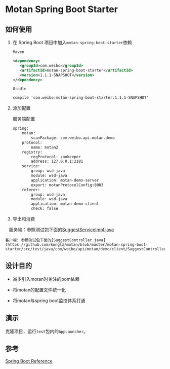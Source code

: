 # Motan Spring Boot Starter

## 如何使用
1. 在 Spring Boot 项目中加入```motan-spring-boot-starter```依赖

    ```Maven```
    ```xml
    <dependency>
       <groupId>com.weibo</groupId>
       <artifactId>motan-spring-boot-starter</artifactId>
       <version>1.1.1-SNAPSHOT</version>
    </dependency>
    ```
    ```Gradle```
    ```xml
    compile 'com.weibo:motan-spring-boot-starter:1.1.1-SNAPSHOT'
    ```
2. 添加配置

    服务端配置
    
    ```xml
    spring:
        motan:
            scanPackage: com.weibo.api.motan.demo
        protocol:
            name: motan2
        registry:
            regProtocol: zookeeper
            address: 127.0.0.1:2181
        service:
            group: wsd-java
            module: wsd-java
            application: motan-demo-server
            export: motanProtocolConfig:8003
        referer:
            group: wsd-java
            module: wsd-java
            application: motan-demo-client
            check: false
 
 3. 导出和消费
 
    服务端：参照测试包下面的[SuggestServiceImpl.java](https://github.com/konglz/motan/blob/master/motan-spring-boot-starter/src/test/java/com/weibo/api/motan/demo/server/SuggestServiceImpl.java)
 
    客户端: 参照测试包下面的[SuggestController.java](https://github.com/konglz/motan/blob/master/motan-spring-boot-starter/src/test/java/com/weibo/api/motan/demo/client/SuggestController.java)

## 设计目的

* 减少引入motan时关注的pom依赖

* 将motan的配置文件统一化

* 将motan与spring boot监控体系打通

## 演示
克隆项目，运行```test```包内的```AppLauncher```。

## 参考

[Spring Boot Reference](http://docs.spring.io/spring-boot/docs/current/reference/htmlsingle/)
